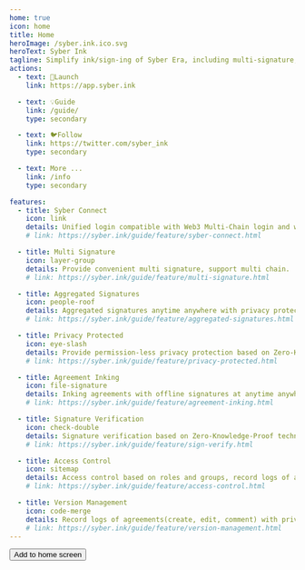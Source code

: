 ```yaml
---
home: true
icon: home
title: Home
heroImage: /syber.ink.ico.svg
heroText: Syber Ink
tagline: Simplify ink/sign-ing of Syber Era, including multi-signature, unified-login, agreement-inking and signature-verification on Multi Chain with privacy protection based on Zero-Knowledge-Proof technology.
actions:
  - text: 🚀Launch
    link: https://app.syber.ink

  - text: 💡Guide
    link: /guide/
    type: secondary

  - text: 🐦Follow
    link: https://twitter.com/syber_ink
    type: secondary 

  - text: More ...
    link: /info
    type: secondary 

features:
  - title: Syber Connect
    icon: link
    details: Unified login compatible with Web3 Multi-Chain login and web2 OpenID login. 
    # link: https://syber.ink/guide/feature/syber-connect.html

  - title: Multi Signature
    icon: layer-group
    details: Provide convenient multi signature, support multi chain.
    # link: https://syber.ink/guide/feature/multi-signature.html 

  - title: Aggregated Signatures
    icon: people-roof
    details: Aggregated signatures anytime anywhere with privacy protection without paying gas.
    # link: https://syber.ink/guide/feature/aggregated-signatures.html

  - title: Privacy Protected 
    icon: eye-slash
    details: Provide permission-less privacy protection based on Zero-Knowledge-Proof technology.
    # link: https://syber.ink/guide/feature/privacy-protected.html

  - title: Agreement Inking
    icon: file-signature
    details: Inking agreements with offline signatures at anytime anywhere, support multi chain.
    # link: https://syber.ink/guide/feature/agreement-inking.html

  - title: Signature Verification
    icon: check-double
    details: Signature verification based on Zero-Knowledge-Proof technology to protect privacy.
    # link: https://syber.ink/guide/feature/sign-verify.html

  - title: Access Control 
    icon: sitemap
    details: Access control based on roles and groups, record logs of access with privacy protected.
    # link: https://syber.ink/guide/feature/access-control.html

  - title: Version Management 
    icon: code-merge
    details: Record logs of agreements(create, edit, comment) with privacy protection.
    # link: https://syber.ink/guide/feature/version-management.html   
--- 
```

<button class="add-button">Add to home screen</button>
